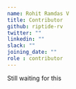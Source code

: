 ```yaml
---
name: Rohit Ramdas V 
title: Contributor
github: riptide-rv
twitter: ""
linkedin: ""
slack: ""
joining_date: ""
role : contributor
---
```


Still waiting for this
